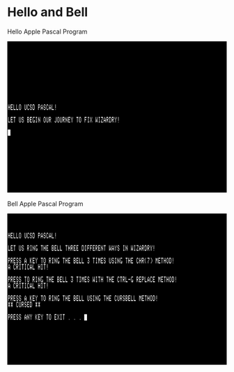 # Hello and Bell
Hello Apple Pascal Program

<img src="resources/hello-pascal-01.png" alt="Hello Apple Pascal"/>

Bell Apple Pascal Program

<img src="resources/bell-pascal-01.png" alt="Hello Apple Pascal"/>
